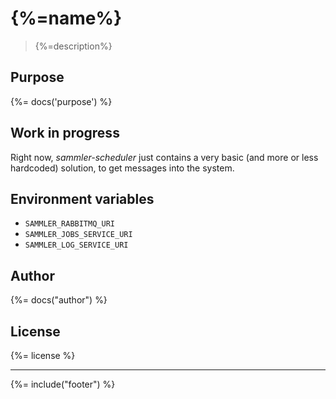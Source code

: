 # {%=name%}
> {%=description%}

## Purpose
{%= docs('purpose') %}

## Work in progress

Right now, _sammler-scheduler_ just contains a very basic (and more or less hardcoded) solution, to get messages into the system.

## Environment variables

- `SAMMLER_RABBITMQ_URI`
- `SAMMLER_JOBS_SERVICE_URI`
- `SAMMLER_LOG_SERVICE_URI`

## Author
{%= docs("author") %}

## License
{%= license %}

***

{%= include("footer") %}

